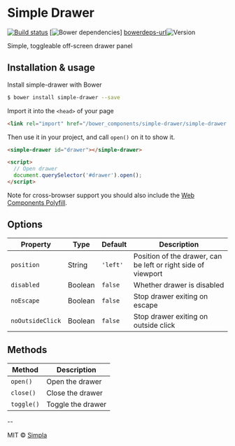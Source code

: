 # Simple Drawer
[![Build status][travis-badge]][travis-url] [![Bower dependencies][bowerdeps-badge]] [bowerdeps-url]![Version][bower-badge]

Simple, toggleable off-screen drawer panel

## Installation & usage

Install simple-drawer with Bower

```sh
$ bower install simple-drawer --save
```

Import it into the `<head>` of your page

```html
<link rel="import" href="/bower_components/simple-drawer/simple-drawer.html">
```

Then use it in your project, and call `open()` on it to show it.

```html
<simple-drawer id="drawer"></simple-drawer>

<script>
  // Open drawer
  document.querySelector('#drawer').open();
</script>
```

Note for cross-browser support you should also include the [Web Components Polyfill][webcomponents].

## Options

Property         | Type    | Default   | Description                                                   
---------------- | ------- | --------- | -------------                                                  
`position`       | String  | `'left'`  | Position of the drawer, can be left or right side of viewport 
`disabled`       | Boolean | `false`   | Whether drawer is disabled                                    
`noEscape`       | Boolean | `false`   | Stop drawer exiting on escape                                 
`noOutsideClick` | Boolean | `false`   | Stop drawer exiting on outside click                          

## Methods

Method     | Description       
---------- | -----------       
`open()`   | Open the drawer   
`close()`  | Close the drawer  
`toggle()` | Toggle the drawer 

--

MIT © [Simpla](https://www.simpla.io) 

[webcomponents]: https://github.com/webcomponents/webcomponentsjs

[bower-badge]: https://img.shields.io/bower/v/simple-drawer.svg
[bowerlicense-badge]: https://img.shields.io/bower/l/simple-drawer.svg
[travis-badge]: https://img.shields.io/travis/SimpleElements/simple-drawer.svg
[travis-url]: https://travis-ci.org/SimpleElements/simple-drawer
[bowerdeps-badge]: https://img.shields.io/gemnasium/SimpleElements/simple-drawer.svg
[bowerdeps-url]: https://gemnasium.com/bower/simple-drawer
